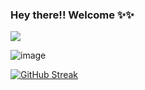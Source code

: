 ### Hey there!! Welcome ✨✨

![](https://komarev.com/ghpvc/?username=shivaamm&color=blueviolet)

![image](https://user-images.githubusercontent.com/59584173/111585860-f275d080-87e5-11eb-83fd-b8cef8143770.png)

[![GitHub Streak](http://github-readme-streak-stats.herokuapp.com?user=shivaamm&theme=highcontrast)](https://git.io/streak-stats)

<!--
<img src="https://i.pinimg.com/originals/da/8d/28/da8d287d2cf4941ed9f77b4c9e60225f.jpg">




[![Shivam's github stats](https://github-readme-stats.vercel.app/api?username=shivaamm&count_private=true&show_icons=true&theme=synthwave)](https://github.com/shivaamm/github-readme-stats)


[![Top Langs](https://github-readme-stats.vercel.app/api/top-langs/?username=shivaamm&layout=compact)](https://github.com/shivaamm/github-readme-stats)


![](https://ionicabizau.github.io/github-profile-languages/api.html?shivaamm)


**shivaamm/shivaamm** is a ✨ _special_ ✨ repository because its `README.md` (this file) appears on your GitHub profile.

Here are some ideas to get you started:

- 🔭 I’m currently working on ...
- 🌱 I’m currently learning ...
- 👯 I’m looking to collaborate on ...
- 🤔 I’m looking for help with ...
- 💬 Ask me about ...
- 📫 How to reach me: ...
- 😄 Pronouns: ...
- ⚡ Fun fact: ...
-->
